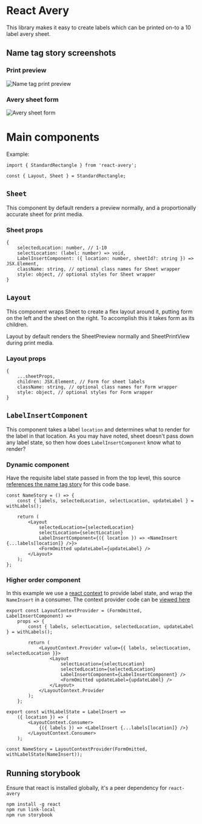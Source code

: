# React Avery
This library makes it easy to create labels which can be printed on-to a 10 label avery sheet.

## Name tag story screenshots
### Print preview
![Name tag print preview](https://i.imgur.com/lscW3vL.png)

### Avery sheet form
![Avery sheet form](https://i.imgur.com/VwD2RU9.png)

# Main components
Example:
```
import { StandardRectangle } from 'react-avery';

const { Layout, Sheet } = StandardRectangle;
```

## `Sheet`
This component by default renders a preview normally, and a proportionally accurate sheet for print media.

### Sheet props
```
{
    selectedLocation: number, // 1-10
    selectLocation: (label: number) => void,
    LabelInsertComponent: ({ location: number, sheetId?: string }) => JSX.Element,
    className: string, // optional class names for Sheet wrapper
    style: object, // optional styles for Sheet wrapper
}
```

## `Layout`
This component wraps Sheet to create a flex layout around it, putting form on the left and the sheet on the right. To accomplish this it takes form as its children.

Layout by default renders the SheetPreview normally and SheetPrintView during print media.

### Layout props
```
{
    ...sheetProps,
    children: JSX.Element, // Form for sheet labels
    className: string, // optional class names for Form wrapper
    style: object, // optional styles for Form wrapper
}
```

## `LabelInsertComponent`
This component takes a label `location` and determines what to render for the label in that location. As you may have noted, sheet doesn't pass down any label state, so then how does `LabelInsertComponent` know what to render?

### Dynamic component
Have the requisite label state passed in from the top level, this source [references the name tag story](https://github.com/evertsd/react-avery/blob/master/stories/name.stories.js#L27) for this code base.
```
const NameStory = () => {
    const { labels, selectedLocation, selectLocation, updateLabel } = withLabels();

    return (
        <Layout
            selectedLocation={selectedLocation}
            selectLocation={selectLocation}
            LabelInsertComponent={({ location }) => <NameInsert {...labels[location]} />}>
            <FormOmitted updateLabel={updateLabel} />
        </Layout>
    );
};
```

### Higher order component
In this example we use a [react context](https://reactjs.org/docs/context.html) to provide label state, and wrap the `NameInsert` in a consumer. The context provider code can be [viewed here](https://github.com/evertsd/react-avery/blob/master/stories/library/LayoutStateHandlers.js#L31)
```
export const LayoutContextProvider = (FormOmitted, LabelInsertComponent) =>
    props => {
        const { labels, selectLocation, selectedLocation, updateLabel } = withLabels();

        return (
            <LayoutContext.Provider value={{ labels, selectLocation, selectedLocation }}>
                <Layout
                    selectLocation={selectLocation}
                    selectedLocation={selectedLocation}
                    LabelInsertComponent={LabelInsertComponent} />
                    <FormOmitted updateLabel={updateLabel} />
                </Layout>
            </LayoutContext.Provider
        );
    };

export const withLabelState = LabelInsert =>
    ({ location }) => (
        <LayoutContext.Consumer>
            {({ labels }) => <LabelInsert {...labels[location]} />}
        </LayoutContext.Consumer>
    );

const NameStory = LayoutContextProvider(FormOmitted, withLabelState(NameInsert));
```

## Running storybook
Ensure that react is installed globally, it's a peer dependency for `react-avery`
```
npm install -g react
npm run link-local
npm run storybook
```
